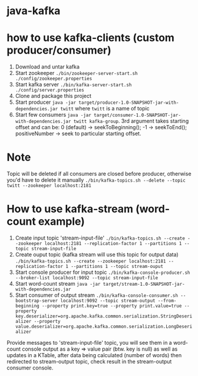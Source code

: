 # java-kafka

# how to use kafka-clients (custom producer/consumer)

1) Download and untar kafka
2) Start zookeeper ```./bin/zookeeper-server-start.sh ./config/zookeeper.properties```
3) Start kafka server ```./bin/kafka-server-start.sh ./config/server.properties```
4) Clone and package this project
5) Start producer ```java -jar target/producer-1.0-SNAPSHOT-jar-with-dependencies.jar twitt``` where ```twitt``` is a name of topic
6) Start few consumers ```java -jar target/consumer-1.0-SNAPSHOT-jar-with-dependencies.jar twitt kafka-group```. 3rd argument takes starting offset and can be: 0 (default) -> seekToBeginning(); -1 -> seekToEnd(); positiveNumber -> seek to particular starting offset.

# Note
Topic will be deleted if all consumers are closed before producer, otherwise you'd have to delete it manually ```./bin/kafka-topics.sh --delete --topic twitt --zookeeper localhost:2181```

# How to use kafka-stream (word-count example)
1) Create input topic 'stream-input-file' ```./bin/kafka-topics.sh --create --zookeeper localhost:2181 --replication-factor 1 --partitions 1 --topic stream-input-file```
2) Create ouput topic (kafka stream will use this topic for output data) ```./bin/kafka-topics.sh --create --zookeeper localhost:2181 --replication-factor 1 --partitions 1 --topic stream-ouput```
3) Start console producer for input topic ```./bin/kafka-console-producer.sh --broker-list localhost:9092 --topic stream-input-file```
4) Start word-count stream ```java -jar target/stream-1.0-SNAPSHOT-jar-with-dependencies.jar```
5) Start consumer of output stream ```./bin/kafka-console-consumer.sh --bootstrap-server localhost:9092 --topic stream-output --from-beginning --property print.key=true --property print.value=true --property key.deserializer=org.apache.kafka.common.serialization.StringDeserializer --property value.deserializer=org.apache.kafka.common.serialization.LongDeserializer```

Provide messages to 'stream-input-file' topic, you will see them in a word-count console output as a key => value pair (btw. key is null) as well as updates in a KTable, after data being calculated (number of words) then redirected to stream-output topic, check result in the stream-output consumer console.
